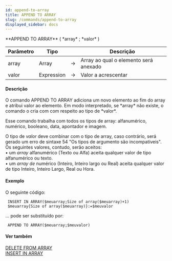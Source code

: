 ```yaml
---
id: append-to-array
title: APPEND TO ARRAY
slug: /commands/append-to-array
displayed_sidebar: docs
---
```


<!--REF #_command_.APPEND TO ARRAY.Syntax-->**APPEND TO ARRAY** ( *array* ; *valor* )<!-- END REF-->
<!--REF #_command_.APPEND TO ARRAY.Params-->
| Parâmetro | Tipo |  | Descrição |
| --- | --- | --- | --- |
| array | Array | &srarr; | Array ao qual o elemento será anexado |
| valor | Expression | &srarr; | Valor a acrescentar |

<!-- END REF-->

#### Descrição 

<!--REF #_command_.APPEND TO ARRAY.Summary-->O comando APPEND TO ARRAY adiciona um novo elemento ao fim do array e atribui valor ao elemento.<!-- END REF--> Em modo interpretado, se *array* não existe, o comando o cria com com respeito ao tipo de *valor*. 

Esse comando trabalha com todos os tipos de array: alfanumérico, numérico, booleano, data, apontador e imagem. 

O tipo de *valor* deve combinar com o tipo de array, caso contrário, será gerado um erro de sintaxe 54 "Os tipos de argumento são incompatíveis". Os seguintes valores, contudo, serão aceitos:   
• um *array* alfanumérico (Texto ou Alfa) aceita qualquer valor de tipo alfanumérico ou texto.   
• um *array de* numérico (Inteiro, Inteiro largo ou Real) aceita qualquer valor de tipo Inteiro, Inteiro Largo, Real ou Hora. 

#### Exemplo 

O seguinte código:

```4d
 INSERT IN ARRAY($meuarray;Size of array($meuarray)+1)
 $meuarray{Size of array($meuarray)}:=$meuvalor
```

... pode ser substituído por:

```4d
 APPEND TO ARRAY($meuarray;$meuvalor)
```

#### Ver também 

[DELETE FROM ARRAY](delete-from-array.md)  
[INSERT IN ARRAY](insert-in-array.md)  